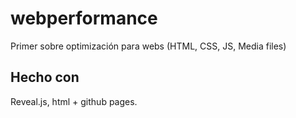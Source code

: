 # webperformance
Primer sobre optimización para webs (HTML, CSS, JS, Media files)

## Hecho con 

Reveal.js, html + github pages. 